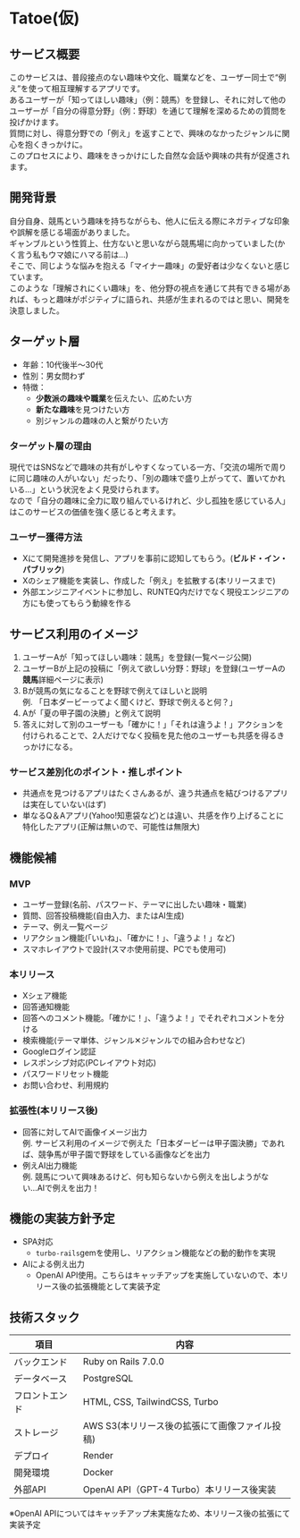 # Tatoe(仮)

##  サービス概要
このサービスは、普段接点のない趣味や文化、職業などを、ユーザー同士で“例え”を使って相互理解するアプリです。<br>
あるユーザーが「知ってほしい趣味」（例：競馬）を登録し、それに対して他のユーザーが「自分の得意分野」（例：野球）を通じて理解を深めるための質問を投げかけます。<br>
質問に対し、得意分野での「例え」を返すことで、興味のなかったジャンルに関心を抱くきっかけに。<br>
このプロセスにより、趣味をきっかけにした自然な会話や興味の共有が促進されます。

## 開発背景
自分自身、競馬という趣味を持ちながらも、他人に伝える際にネガティブな印象や誤解を感じる場面がありました。<br>
ギャンブルという性質上、仕方ないと思いながら競馬場に向かっていました(かく言う私もウマ娘にハマる前は...)<br>
そこで、同じような悩みを抱える「マイナー趣味」の愛好者は少なくないと感じています。<br>
このような「理解されにくい趣味」を、他分野の視点を通じて共有できる場があれば、もっと趣味がポジティブに語られ、共感が生まれるのではと思い、開発を決意しました。

## ターゲット層
- 年齢：10代後半〜30代
- 性別：男女問わず
- 特徴：
   - **少数派の趣味や職業**を伝えたい、広めたい方
   - **新たな趣味**を見つけたい方
   - 別ジャンルの趣味の人と繋がりたい方

### ターゲット層の理由
現代ではSNSなどで趣味の共有がしやすくなっている一方、「交流の場所で周りに同じ趣味の人がいない」だったり、「別の趣味で盛り上がってて、置いてかれいる...」という状況をよく見受けられます。<br>
なので「自分の趣味に全力に取り組んでいるけれど、少し孤独を感じている人」はこのサービスの価値を強く感じると考えます。

### ユーザー獲得方法
- Xにて開発進捗を発信し、アプリを事前に認知してもらう。(**ビルド・イン・パブリック**)
- Xのシェア機能を実装し、作成した「例え」を拡散する(本リリースまで)
- 外部エンジニアイベントに参加し、RUNTEQ内だけでなく現役エンジニアの方にも使ってもらう動線を作る

## サービス利用のイメージ

1. ユーザーAが「知ってほしい趣味：競馬」を登録(一覧ページ公開)
2. ユーザーBが上記の投稿に「例えて欲しい分野：野球」を登録(ユーザーAの**競馬**詳細ページに表示)
3. Bが競馬の気になることを野球で例えてほしいと説明<br>
   例. 「日本ダービーってよく聞くけど、野球で例えると何？」
4. Aが「夏の甲子園の決勝」と例えて説明
5. 答えに対して別のユーザーも「確かに！」「それは違うよ！」アクションを付けられることで、2人だけでなく投稿を見た他のユーザーも共感を得るきっかけになる。

### サービス差別化のポイント・推しポイント
- 共通点を見つけるアプリはたくさんあるが、違う共通点を結びつけるアプリは実在していない(はず)
- 単なるQ＆Aアプリ(Yahoo!知恵袋など)とは違い、共感を作り上げることに特化したアプリ(正解は無いので、可能性は無限大)

## 機能候補
### MVP
- ユーザー登録(名前、パスワード、テーマに出したい趣味・職業)
- 質問、回答投稿機能(自由入力、またはAI生成)
- テーマ、例え一覧ページ
- リアクション機能(「いいね」、「確かに！」、「違うよ！」など)
- スマホレイアウトで設計(スマホ使用前提、PCでも使用可)

### 本リリース
- Xシェア機能
- 回答通知機能
- 回答へのコメント機能。「確かに！」、「違うよ！」でそれぞれコメントを分ける
- 検索機能(テーマ単体、ジャンル✕ジャンルでの組み合わせなど)
- Googleログイン認証
- レスポンシブ対応(PCレイアウト対応)
- パスワードリセット機能
- お問い合わせ、利用規約

### 拡張性(本リリース後)
- 回答に対してAIで画像イメージ出力<br>
  例. サービス利用のイメージで例えた「日本ダービーは甲子園決勝」であれば、競争馬が甲子園で野球をしている画像などを出力
- 例えAI出力機能<br>
  例. 競馬について興味あるけど、何も知らないから例えを出しようがない...AIで例えを出力！

## 機能の実装方針予定
- SPA対応
   - `turbo-rails`gemを使用し、リアクション機能などの動的動作を実現
- AIによる例え出力
   - OpenAI API使用。こちらはキャッチアップを実施していないので、本リリース後の拡張機能として実装予定


## 技術スタック

| 項目      | 内容                                                   |
| ------- | ---------------------------------------------------- |
| バックエンド  | Ruby on Rails 7.0.0                                  |
| データベース  | PostgreSQL                                           |
| フロントエンド | HTML, CSS, TailwindCSS, Turbo                        |
| ストレージ   | AWS S3(本リリース後の拡張にて画像ファイル投稿)               |
| デプロイ    | Render |
| 開発環境    | Docker |
| 外部API    | OpenAI API（GPT-4 Turbo）本リリース後実装                  |

※OpenAI APIについてはキャッチアップ未実施なため、本リリース後の拡張にて実装予定